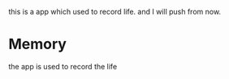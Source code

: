 this is a app which used to record life.
and I will push from now.
# Memory
the app is used to record the life
